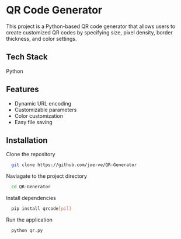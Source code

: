 
# QR Code Generator

This project is a Python-based QR code generator that allows users to create customized QR codes by specifying size, pixel density, border thickness, and color settings.



## Tech Stack

Python
## Features

- Dynamic URL encoding
- Customizable parameters
- Color customization
- Easy file saving


## Installation

Clone the repository

```bash
  git clone https://github.com/joe-ve/QR-Generator
```

Naviagate to the project directory

```bash
  cd QR-Generator
```

Install dependencies

```bash
  pip install qrcode[pil]
```

Run the application

```bash
  python qr.py
